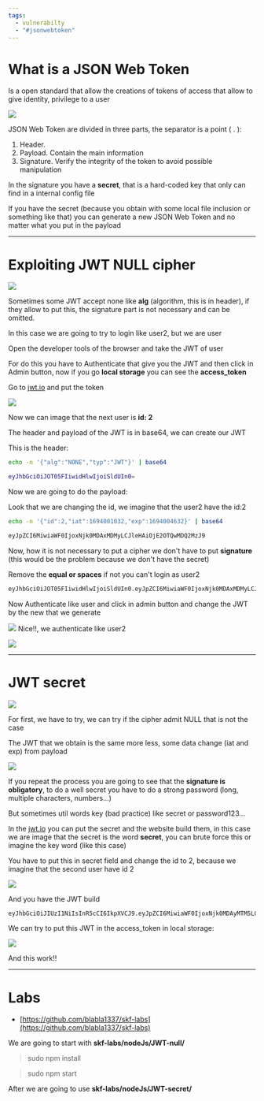 ```yaml
---
tags:
  - vulnerabilty
  - "#jsonwebtoken"
---
```

# What is a JSON Web Token

Is a open standard that allow the creations of tokens of access that allow to give identity, privilege to a user

![](../../Images/jwt_ng1_en.png)

JSON Web Token are divided in three parts, the separator is a point ( . ):

1. Header. 
2. Payload. Contain the main information
3. Signature. Verify the integrity of the token to avoid possible manipulation

In the signature you have a **secret**, that is a hard-coded key that only can find in a internal config file 

If you have the secret (because you obtain with some local file inclusion or something like that) you can generate a new JSON Web Token and no matter what you put in the payload

---

# Exploiting JWT NULL cipher

![](../../Images/Pasted%20image%2020230906133710.png)

Sometimes some JWT accept none like **alg** (algorithm, this is in header), if they allow to put this, the signature part is not necessary and can be omitted.

In this case we are going to try to login like user2, but we are user

Open the developer tools of the browser and take the JWT of user

For do this you have to Authenticate that give you the JWT and then click in Admin button, now if you go **local storage** you can see the **access_token**

Go to [jwt.io](https://jwt.io) and put the token

![](../../Images/Pasted%20image%2020230906135205.png)

Now we can image that the next user is **id: 2**

The header and payload of the JWT is in base64, we can create our JWT

This is the header:

```bash
echo -n '{"alg":"NONE","typ":"JWT"}' | base64
```

````bash
eyJhbGciOiJOT05FIiwidHlwIjoiSldUIn0=
````

Now we are going to do the payload:

Look that we are changing the id, we imagine that the user2 have the id:2

````bash
echo -n '{"id":2,"iat":1694001032,"exp":1694004632}' | base64
````

````bash
eyJpZCI6MiwiaWF0IjoxNjk0MDAxMDMyLCJleHAiOjE2OTQwMDQ2MzJ9
````

Now, how it is not necessary to put a cipher we don't have to put **signature** (this would be the problem because we don't have the secret)

Remove the **equal or spaces** if not you can't login as user2

````bash
eyJhbGciOiJOT05FIiwidHlwIjoiSldUIn0.eyJpZCI6MiwiaWF0IjoxNjk0MDAxMDMyLCJleHAiOjE2OTQwMDQ2MzJ9.
````

Now Authenticate like user and click in admin button and change the JWT by the new that we generate

![](../../Images/Pasted%20image%2020230906140441.png)
Nice!!, we authenticate like user2

![](../../Images/Pasted%20image%2020230906140456.png)

---

# JWT secret

![](../../Images/Pasted%20image%2020230906140845.png)

For first, we have to try, we can try if the cipher admit NULL that is not the case

The JWT that we obtain is the same more less, some data change (iat and exp) from payload

![](../../Images/Pasted%20image%2020230906140934.png)

If you repeat the process you are going to see that the **signature is obligatory**, to do a well secret you have to do a strong password (long, multiple characters, numbers...)

But sometimes util words key (bad practice) like secret or password123...

In the [jwt.io](https://jwt.io) you can put the secret and the website build them, in this case we are image that the secret is the word **secret**, you can brute force this or imagine the key word (like this case)

You have to put this in secret field and change the id to 2, because we imagine that the second user have id 2

![](../../Images/Pasted%20image%2020230906141615.png)

And you have the JWT build

````bash
eyJhbGciOiJIUzI1NiIsInR5cCI6IkpXVCJ9.eyJpZCI6MiwiaWF0IjoxNjk0MDAyMTM5LCJleHAiOjE2OTQwMDU3Mzl9.q3QxzwWXC6LMK9fF5mbrarbNMKrqFnvq0cILXG5cGc8
````

We can try to put this JWT in the access_token in local storage:

![](../../Images/Pasted%20image%2020230906141752.png)

And this work!!

---

# Labs

- [https://github.com/blabla1337/skf-labs](https://github.com/blabla1337/skf-labs)

We are going to start with **skf-labs/nodeJs/JWT-null/**

> sudo npm install

> sudo npm start

After we are going to use **skf-labs/nodeJs/JWT-secret/**

